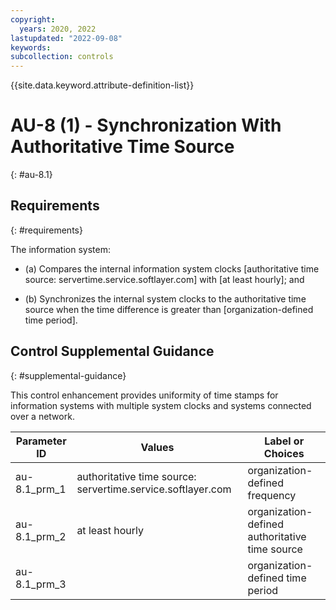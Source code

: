 ```yaml
---
copyright:
  years: 2020, 2022
lastupdated: "2022-09-08"
keywords: 
subcollection: controls
---
```


{{site.data.keyword.attribute-definition-list}}

# AU-8 (1) - Synchronization With Authoritative Time Source
{: #au-8.1}

## Requirements
{: #requirements}

The information system:

- (a) Compares the internal information system clocks [authoritative time source: servertime.service.softlayer.com] with [at least hourly]; and

- (b) Synchronizes the internal system clocks to the authoritative time source when the time difference is greater than [organization-defined time period].

## Control Supplemental Guidance
{: #supplemental-guidance}

This control enhancement provides uniformity of time stamps for information systems with multiple system clocks and systems connected over a network.

| Parameter ID | Values | Label or Choices |
|---|---|---|
| au-8.1_prm_1 | authoritative time source: servertime.service.softlayer.com | organization-defined frequency |
| au-8.1_prm_2 | at least hourly | organization-defined authoritative time source |
| au-8.1_prm_3 |  | organization-defined time period |


